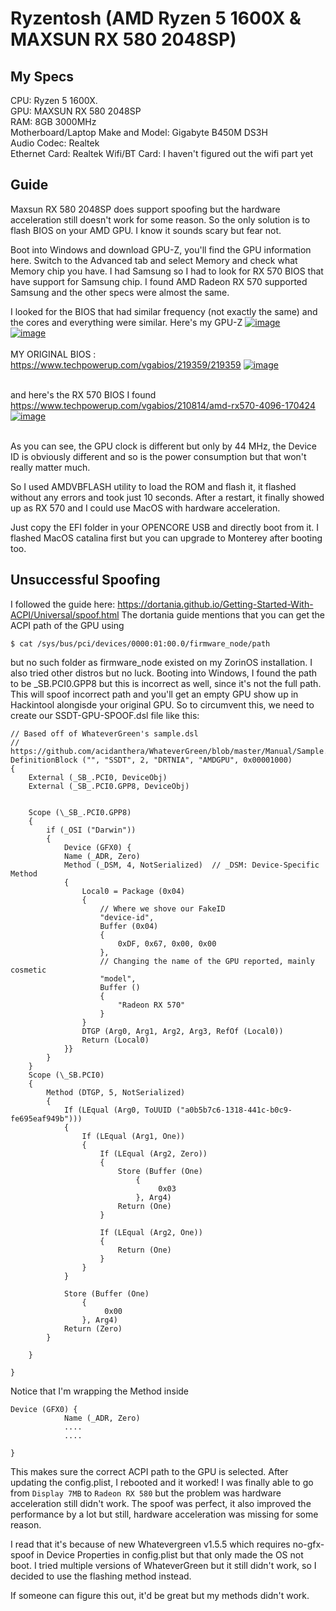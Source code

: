 # Ryzentosh (AMD Ryzen 5 1600X & MAXSUN RX 580 2048SP)

## My Specs
CPU: Ryzen 5 1600X.  
GPU: MAXSUN RX 580 2048SP  
RAM: 8GB 3000MHz  
Motherboard/Laptop Make and Model: Gigabyte B450M DS3H    
Audio Codec: Realtek  
Ethernet Card: Realtek 
Wifi/BT Card: I haven't figured out the wifi part yet  

## Guide

Maxsun RX 580 2048SP does support spoofing but the hardware acceleration still doesn't work for some reason.
So the only solution is to flash BIOS on your AMD GPU. I know it sounds scary but fear not.

Boot into Windows and download GPU-Z, you'll find the GPU information here. Switch to the Advanced tab and select Memory and check what Memory chip you have.
I had Samsung so I had to look for RX 570 BIOS that have support for Samsung chip.
I found AMD Radeon RX 570 supported Samsung and the other specs were almost the same.

I looked for the BIOS that had similar frequency (not exactly the same) and the cores and everything were similar.
Here's my GPU-Z
<a href="https://imgbb.com/"><img src="https://i.ibb.co/K7Pk0Z9/image.png" alt="image" border="0"></a><br />
<a href="https://ibb.co/1mknFGh"><img src="https://i.ibb.co/G5qJzQB/image.png" alt="image" border="0"></a><br /><br />
MY ORIGINAL BIOS : https://www.techpowerup.com/vgabios/219359/219359
<a href="https://ibb.co/yBQgKWk"><img src="https://i.ibb.co/G35CGcM/image.png" alt="image" border="0"></a><br /><br />

and here's the RX 570 BIOS I found
https://www.techpowerup.com/vgabios/210814/amd-rx570-4096-170424
<a href="https://ibb.co/sVRBdRG"><img src="https://i.ibb.co/RDb5kbm/image.png" alt="image" border="0"></a><br /><br />

As you can see, the GPU clock is different but only by 44 MHz, the Device ID is obviously different and so is the power consumption but that won't really matter much.

So I used AMDVBFLASH utility to load the ROM and flash it, it flashed without any errors and took just 10 seconds. After a restart, it finally showed up as RX 570 and I could use MacOS with hardware acceleration.

Just copy the EFI folder in your OPENCORE USB and directly boot from it. I flashed MacOS catalina first but you can upgrade to Monterey after booting too.

## Unsuccessful Spoofing

I followed the guide here: https://dortania.github.io/Getting-Started-With-ACPI/Universal/spoof.html
The dortania guide mentions that you can get the ACPI path of the GPU using
```
$ cat /sys/bus/pci/devices/0000:01:00.0/firmware_node/path
```
but no such folder as firmware_node existed on my ZorinOS installation. I also tried other distros but no luck.
Booting into Windows, I found the path to be _SB.PCI0.GPP8 but this is incorrect as well, since it's not the full path. This will spoof incorrect path and you'll get an empty GPU show up in Hackintool alongisde your original GPU.
So to circumvent this, we need to create our SSDT-GPU-SPOOF.dsl file like this:

```
// Based off of WhateverGreen's sample.dsl
// https://github.com/acidanthera/WhateverGreen/blob/master/Manual/Sample.dsl
DefinitionBlock ("", "SSDT", 2, "DRTNIA", "AMDGPU", 0x00001000)
{
    External (_SB_.PCI0, DeviceObj)
    External (_SB_.PCI0.GPP8, DeviceObj)


    Scope (\_SB_.PCI0.GPP8)
    {
        if (_OSI ("Darwin"))
        {
            Device (GFX0) {
            Name (_ADR, Zero)
            Method (_DSM, 4, NotSerialized)  // _DSM: Device-Specific Method
            {
                Local0 = Package (0x04)
                {
                    // Where we shove our FakeID
                    "device-id",
                    Buffer (0x04)
                    {
                        0xDF, 0x67, 0x00, 0x00
                    },
                    // Changing the name of the GPU reported, mainly cosmetic
                    "model",
                    Buffer ()
                    {
                        "Radeon RX 570"
                    }
                }
                DTGP (Arg0, Arg1, Arg2, Arg3, RefOf (Local0))
                Return (Local0)
            }}
        }
    }
    Scope (\_SB.PCI0)
    {                   
        Method (DTGP, 5, NotSerialized)
        {
            If (LEqual (Arg0, ToUUID ("a0b5b7c6-1318-441c-b0c9-fe695eaf949b")))
            {
                If (LEqual (Arg1, One))
                {
                    If (LEqual (Arg2, Zero))
                    {
                        Store (Buffer (One)
                            {
                                 0x03
                            }, Arg4)
                        Return (One)
                    }

                    If (LEqual (Arg2, One))
                    {
                        Return (One)
                    }
                }
            }

            Store (Buffer (One)
                {
                     0x00
                }, Arg4)
            Return (Zero)
        }
      
    }

}
```
Notice that I'm wrapping the Method inside 

```
Device (GFX0) {
            Name (_ADR, Zero)
            ....
            ....
            
}
```
This makes sure the correct ACPI path to the GPU is selected. After updating the config.plist, I rebooted and it worked!
I was finally able to go from `Display 7MB` to `Radeon RX 580` but the problem was hardware acceleration still didn't work.
The spoof was perfect, it also improved the performance by a lot but still, hardware acceleration was missing for some reason.

I read that it's because of new Whatevergreen v1.5.5 which requires no-gfx-spoof in Device Properties in config.plist but that only made the OS not boot.
I tried multiple versions of WhateverGreen but it still didn't work, so I decided to use the flashing method instead.

If someone can figure this out, it'd be great but my methods didn't work.

